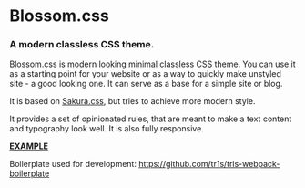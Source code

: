 # Blossom.css
### A modern classless CSS theme.

Blossom.css is modern looking minimal classless CSS theme. You can use it as a starting point for your website or as a way to quickly make unstyled site - a good looking one. It can serve as a base for a simple site or blog.

It is based on [Sakura.css](https://github.com/oxalorg/sakura), but tries to achieve more modern style.

It provides a set of opinionated rules, that are meant to make a text content and typography look well. It is also fully responsive.


**[EXAMPLE](https://blossom-css.netlify.com)**

Boilerplate used for development: https://github.com/tr1s/tris-webpack-boilerplate
